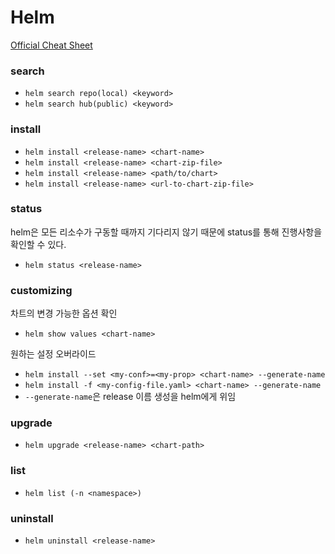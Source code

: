 # Helm

[Official Cheat Sheet](https://helm.sh/ko/docs/helm/)

### search

- `helm search repo(local) <keyword>`
- `helm search hub(public) <keyword>`

### install

- `helm install <release-name> <chart-name>`
- `helm install <release-name> <chart-zip-file>`
- `helm install <release-name> <path/to/chart>`
- `helm install <release-name> <url-to-chart-zip-file>`

### status

helm은 모든 리소수가 구동할 때까지 기다리지 않기 때문에 status를 통해 진행사항을 확인할 수 있다.

- `helm status <release-name>`

### customizing

차트의 변경 가능한 옵션 확인

- `helm show values <chart-name>`

원하는 설정 오버라이드

- `helm install --set <my-conf>=<my-prop> <chart-name> --generate-name`
- `helm install -f <my-config-file.yaml> <chart-name> --generate-name`
- `--generate-name`은 release 이름 생성을 helm에게 위임

### upgrade

- `helm upgrade <release-name> <chart-path>`

### list

- `helm list (-n <namespace>)`

### uninstall

- `helm uninstall <release-name>`